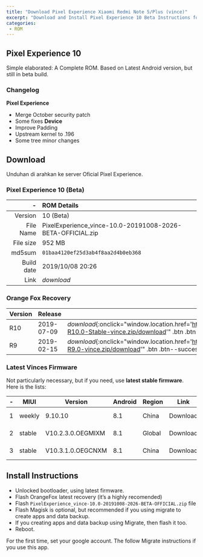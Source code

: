 ```yaml
---
title: "Download Pixel Experience Xiaomi Redmi Note 5/Plus (vince)"
excerpt: "Download and Install Pixel Experience 10 Beta Instructions for Vince"
categories:
 - ROM
---
```


## Pixel Experience 10

Simple elaborated: A Complete ROM. Based on Latest Android version, but still in beta build.

### Changelog

**Pixel Experience**
- Merge October security patch
- Some fixes
**Device**
- Improve Padding
- Upstream kernel to .196
- Some tree minor changes

## Download

Unduhan di arahkan ke server Oficial Pixel Experience.

### Pixel Experience 10 (Beta)

|-|ROM Details|
|---:|:---|
|Version|10 (Beta)|
|File Name|PixelExperience_vince-10.0-20191008-2026-BETA-OFFICIAL.zip| 
|File size|952 MB|
|md5sum| `01baa4120ef25d3ab4f8aa2d4b0eb368` |
|Build date|2019/10/08 20:26|
|Link|_download_|

### Orange Fox Recovery

|Version|Release|Link|Size|
|---|---|---|---|
|R10|2019-07-09|_download_{:onclick="window.location.href='https://sourceforge.net/projects/orangefox/files/vince/OrangeFox-R10.0-Stable-vince.zip/download'" .btn .btn--success|40.0 MB|
|R9|2019-02-15|_download_{:onclick="window.location.href='https://sourceforge.net/projects/orangefox/files/vince/OrangeFox-R9.0-vince.zip/download'" .btn .btn--success|37.5 MB|

### Latest Vinces Firmware

Not particularly necessary, but if you need, use **latest stable firmware**. Here is the lists:

|-|MIUI|Version|Android|Region|Link|Release|
|---|---|---|---|---|---|---|
|1|weekly|9.10.10|8.1|China|Download|2019-10-17|
|2|stable|V10.2.3.0.OEGMIXM|8.1|Global|Download|2019-07-12|
|3|stable|V10.3.1.0.OEGCNXM|8.1|China|Download|2019-04-16|

## Install Instructions

- Unlocked bootloader, using latest firmware.
- Flash OrangeFox latest recovery (it’s a highly recomended)
- Flash `PixelExperience_vince-10.0-20191008-2026-BETA-OFFICIAL.zip` file
- Flash Magisk is optional, but recommended if you using migrate to create apps and data backup.
- If you creating apps and data backup using Migrate, then flash it too.
- Reboot.

For the first time, set your google account. The follow Migrate instructions if you use this app.
